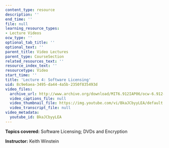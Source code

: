```yaml
---
content_type: resource
description: ''
end_time: ''
file: null
learning_resource_types:
- Lecture Videos
ocw_type: ''
optional_tab_title: ''
optional_text: ''
parent_title: Video Lectures
parent_type: CourseSection
related_resources_text: ''
resource_index_text: ''
resourcetype: Video
start_time: ''
title: 'Lecture 4: Software Licensing'
uid: 8c9e6aea-3495-da44-4a5b-2350f835493d
video_files:
  archive_url: http://www.archive.org/download/MIT6.912IAP06/ocw-6.912-02feb2006-220k.mp4
  video_captions_file: null
  video_thumbnail_file: https://img.youtube.com/vi/BkaJCbyyLEA/default.jpg
  video_transcript_file: null
video_metadata:
  youtube_id: BkaJCbyyLEA
---
```


**Topics covered:** Software Licensing; DVDs and Encryption

**Instructor:** Keith Winstein




